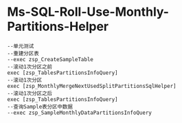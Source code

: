 # Ms-SQL-Roll-Use-Monthly-Partitions-Helper

```
--单元测试
--重建分区表
--exec zsp_CreateSampleTable
--滚动1次分区之前
exec [zsp_TablesPartitionsInfoQuery]
--滚动1次分区
exec [zsp_MonthlyMergeNextUsedSplitPartitionsSqlHelper]
--滚动1次分区之后
exec [zsp_TablesPartitionsInfoQuery]
--查询Sample表分区中数据
--exec zsp_SampleMonthlyDataPartitionsInfoQuery
```
